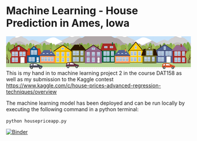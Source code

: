 # Machine Learning - House Prediction in Ames, Iowa
![Alt text](assets/housesbanner.png?raw=true "Houses")
This is my hand in to machine learning project 2 in the course DAT158 as well as my submission to the Kaggle contest https://www.kaggle.com/c/house-prices-advanced-regression-techniques/overview


The machine learning model has been deployed and can be run locally by executing the following command in a python terminal:

`python housepriceapp.py`

[![Binder](https://mybinder.org/badge_logo.svg)](https://mybinder.org/v2/gh/h571740/DAT158-ML2/HEAD?filepath=notebooks%2FML%20Nr%202%20-%20Playing%20the%20Whole%20Game.ipynb)
